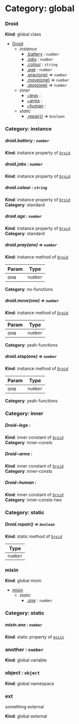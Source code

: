 # Category: global


<a name="Droid"></a>
### Droid
**Kind**: global class  

* [Droid](#Droid)
    * _instance_
        * [.battery](#Droid+battery) : `number`
        * [.jobs](#Droid+jobs) : `number`
        * [.colour](#Droid+colour) : `string`
        * [.age](#Droid+age) : `number`
        * [.pray(one)](#Droid+pray) ⇒ `number`
        * [.move(one)](#Droid+move) ⇒ `number`
        * [.stop(one)](#Droid+stop) ⇒ `number`
    * _inner_
        * [~legs](#Droid..legs) : 
        * [~arms](#Droid..arms) : 
        * [~human](#Droid..human) : 
    * _static_
        * [.repair()](#Droid.repair) ⇒ `boolean`


### Category: instance


<a name="Droid+battery"></a>
##### droid.battery : `number`
**Kind**: instance property of [`Droid`](#Droid)


<a name="Droid+jobs"></a>
##### droid.jobs : `number`
**Kind**: instance property of [`Droid`](#Droid)


<a name="Droid+colour"></a>
##### droid.colour : `string`
**Kind**: instance property of [`Droid`](#Droid)  
**Category**: standard


<a name="Droid+age"></a>
##### droid.age : `number`
**Kind**: instance property of [`Droid`](#Droid)  
**Category**: standard


<a name="Droid+pray"></a>
##### droid.pray(one) ⇒ `number`
**Kind**: instance method of [`Droid`](#Droid)  

| Param | Type     |
| ----- | -------- |
| one   | `number` |


**Category**: no-functions


<a name="Droid+move"></a>
##### droid.move(one) ⇒ `number`
**Kind**: instance method of [`Droid`](#Droid)  

| Param | Type     |
| ----- | -------- |
| one   | `number` |


**Category**: yeah-functions


<a name="Droid+stop"></a>
##### droid.stop(one) ⇒ `number`
**Kind**: instance method of [`Droid`](#Droid)  

| Param | Type     |
| ----- | -------- |
| one   | `number` |


**Category**: yeah-functions


### Category: inner


<a name="Droid..legs"></a>
##### Droid~legs : 
**Kind**: inner constant of [`Droid`](#Droid)  
**Category**: inner-consts


<a name="Droid..arms"></a>
##### Droid~arms : 
**Kind**: inner constant of [`Droid`](#Droid)  
**Category**: inner-consts


<a name="Droid..human"></a>
##### Droid~human : 
**Kind**: inner constant of [`Droid`](#Droid)  
**Category**: inner-consts-two


### Category: static


<a name="Droid.repair"></a>
##### Droid.repair() ⇒ `boolean`
**Kind**: static method of [`Droid`](#Droid)  

| Type     |
| -------- |
| `number` |


<a name="mixin"></a>
### mixin
**Kind**: global mixin  

* [mixin](#mixin)
    * _static_
        * [.one](#mixin.one) : `number`


### Category: static


<a name="mixin.one"></a>
##### mixin.one : `number`
**Kind**: static property of [`mixin`](#mixin)


<a name="another"></a>
### another : `number`
**Kind**: global variable


<a name="object"></a>
### object : `object`
**Kind**: global namespace


<a name="external_ext"></a>
### ext
something external

**Kind**: global external


